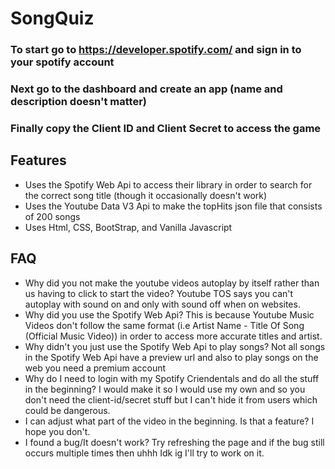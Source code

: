 # SongQuiz

### To start go to https://developer.spotify.com/ and sign in to your spotify account
### Next go to the dashboard and create an app (name and description doesn't matter)
### Finally copy the Client ID and Client Secret to access the game

## Features
- Uses the Spotify Web Api to access their library in order to search for the correct song title (though it occasionally doesn't work)
- Uses the Youtube Data V3 Api to make the topHits json file that consists of 200 songs
- Uses Html, CSS, BootStrap, and Vanilla Javascript

## FAQ
- Why did you not make the youtube videos autoplay by itself rather than us having to click to start the video?
Youtube TOS says you can't autoplay with sound on and only with sound off when on websites.
- Why did you use the Spotify Web Api?
This is because Youtube Music Videos don't follow the same format (i.e Artist Name - Title Of Song (Official Music Video)) in order to access more accurate titles and artist.
- Why didn't you just use the Spotify Web Api to play songs?
 Not all songs in the Spotify Web Api have a preview url and also to play songs on the web you need a premium account 
- Why do I need to login with my Spotify Criendentals and do all the stuff in the beginning?
I would make it so I would use my own and so you don't need the client-id/secret stuff but I can't hide it from users which could be dangerous.
- I can adjust what part of the video in the beginning. Is that a feature?
I hope you don't.
- I found a bug/It doesn't work?
Try refreshing the page and if the bug still occurs multiple times then uhhh Idk ig I'll try to work on it.
